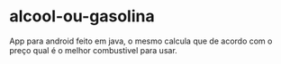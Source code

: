 # alcool-ou-gasolina
App para android feito em java, o mesmo calcula que de acordo com o preço qual é o melhor combustivel para usar.
